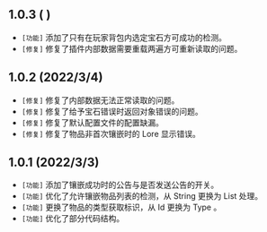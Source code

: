 ## 1.0.3 ( )
- `[功能]` 添加了只有在玩家背包内选定宝石方可成功的检测。
- `[修复]` 修复了插件内部数据需要重载两遍方可重新读取的问题。

## 1.0.2 (2022/3/4)
- `[修复]` 修复了内部数据无法正常读取的问题。
- `[修复]` 修复了给予宝石错误时返回对象错误的问题。
- `[修复]` 修复了默认配置文件的配置缺漏。
- `[修复]` 修复了物品非首次镶嵌时的 Lore 显示错误。

## 1.0.1 (2022/3/3)
- `[功能]` 添加了镶嵌成功时的公告与是否发送公告的开关。
- `[功能]` 优化了允许镶嵌物品列表的检测，从 String 更换为 List 处理。
- `[功能]` 更换了物品的类型获取标识，从 Id 更换为 Type 。
- `[功能]` 优化了部分代码结构。